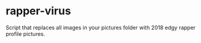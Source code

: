 # rapper-virus
Script that replaces all images in your pictures folder with 2018 edgy rapper profile pictures.
